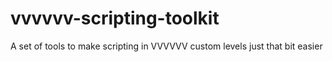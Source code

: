 vvvvvv-scripting-toolkit
========================

A set of tools to make scripting in VVVVVV custom levels just that bit easier
